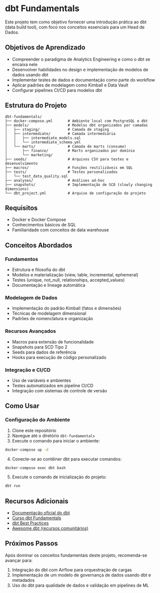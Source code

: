 # dbt Fundamentals

Este projeto tem como objetivo fornecer uma introdução prática ao dbt (data build tool), com foco nos conceitos essenciais para um Head de Dados.

## Objetivos de Aprendizado

- Compreender o paradigma de Analytics Engineering e como o dbt se encaixa nele
- Desenvolver habilidades no design e implementação de modelos de dados usando dbt
- Implementar testes de dados e documentação como parte do workflow
- Aplicar padrões de modelagem como Kimball e Data Vault
- Configurar pipelines CI/CD para modelos dbt

## Estrutura do Projeto

```
dbt-fundamentals/
├── docker-compose.yml       # Ambiente local com PostgreSQL e dbt
├── models/                  # Modelos dbt organizados por camadas
│   ├── staging/             # Camada de staging
│   ├── intermediate/        # Camada intermediária
│   │   ├── intermediate_models.sql
│   │   └── intermediate_schema.yml
│   └── marts/               # Camada de marts (consumo)
│       ├── finance/         # Marts organizados por domínio
│       └── marketing/
├── seeds/                   # Arquivos CSV para testes e desenvolvimento
├── macros/                  # Funções reutilizáveis em SQL
├── tests/                   # Testes personalizados
│   └── test_data_quality.sql
├── analyses/                # Análises ad-hoc
├── snapshots/               # Implementação de SCD (slowly changing dimensions)
└── dbt_project.yml          # Arquivo de configuração do projeto
```

## Requisitos

- Docker e Docker Compose
- Conhecimentos básicos de SQL
- Familiaridade com conceitos de data warehouse

## Conceitos Abordados

### Fundamentos
- Estrutura e filosofia do dbt
- Modelos e materialização (view, table, incremental, ephemeral)
- Testes (unique, not_null, relationships, accepted_values)
- Documentação e lineage automática

### Modelagem de Dados
- Implementação do padrão Kimball (fatos e dimensões)
- Técnicas de modelagem dimensional
- Padrões de nomenclatura e organização

### Recursos Avançados
- Macros para extensão de funcionalidade
- Snapshots para SCD Tipo 2
- Seeds para dados de referência
- Hooks para execução de código personalizado

### Integração e CI/CD
- Uso de variáveis e ambientes
- Testes automatizados em pipeline CI/CD
- Integração com sistemas de controle de versão

## Como Usar

### Configuração do Ambiente

1. Clone este repositório
2. Navegue até o diretório `dbt-fundamentals`
3. Execute o comando para iniciar o ambiente:

```bash
docker-compose up -d
```

4. Conecte-se ao contêiner dbt para executar comandos:

```bash
docker-compose exec dbt bash
```

5. Execute o comando de inicialização do projeto:

```bash
dbt run
```

## Recursos Adicionais

- [Documentação oficial do dbt](https://docs.getdbt.com/)
- [Curso dbt Fundamentals](https://courses.getdbt.com/collections)
- [dbt Best Practices](https://docs.getdbt.com/guides/best-practices)
- [Awesome dbt (recursos comunitários)](https://github.com/Hiflylabs/awesome-dbt)

## Próximos Passos

Após dominar os conceitos fundamentais deste projeto, recomenda-se avançar para:

1. Integração do dbt com Airflow para orquestração de cargas
2. Implementação de um modelo de governança de dados usando dbt e metadados
3. Uso do dbt para qualidade de dados e validação em pipelines de ML
